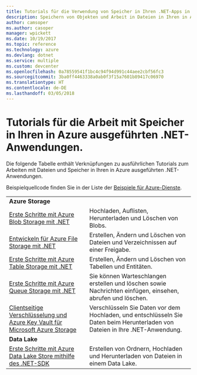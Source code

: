 ```yaml
---
title: Tutorials für die Verwendung von Speicher in Ihren .NET-Apps in Azure
description: Speichern von Objekten und Arbeit in Dateien in Ihren in Azure ausgeführten .NET-Anwendungen
author: camsoper
ms.author: casoper
manager: wpickett
ms.date: 10/19/2017
ms.topic: reference
ms.technology: azure
ms.devlang: dotnet
ms.service: multiple
ms.custom: devcenter
ms.openlocfilehash: 0a78559541f1bc4c94f94d991c44aee2cbf56fc3
ms.sourcegitcommit: 3ba0ff4463338a0ab0f3f15a7601b89417c06970
ms.translationtype: HT
ms.contentlocale: de-DE
ms.lasthandoff: 03/05/2018
---
```

# <a name="tutorials-for-working-with-storage-in-your-net-apps-on-azure"></a>Tutorials für die Arbeit mit Speicher in Ihren in Azure ausgeführten .NET-Anwendungen.

Die folgende Tabelle enthält Verknüpfungen zu ausführlichen Tutorials zum Arbeiten mit Dateien und Speicher in Ihren in Azure ausgeführten .NET-Anwendungen.

Beispielquellcode finden Sie in der Liste der [Beispiele für Azure-Dienste](https://azure.microsoft.com/resources/samples/?platform=dotnet).

| | |
|---|---|
| **Azure Storage** ||
| [Erste Schritte mit Azure Blob Storage mit .NET][1] | Hochladen, Auflisten, Herunterladen und Löschen von Blobs. |
| [Entwickeln für Azure File Storage mit .NET][4] | Erstellen, Ändern und Löschen von Dateien und Verzeichnissen auf einer Freigabe. | 
| [Erste Schritte mit Azure Table Storage mit .NET][3] | Erstellen, Ändern und Löschen von Tabellen und Entitäten. |
| [Erste Schritte mit Azure Queue Storage mit .NET][2] | Sie können Warteschlangen erstellen und löschen sowie Nachrichten einfügen, einsehen, abrufen und löschen. |
| [Clientseitige Verschlüsselung und Azure Key Vault für Microsoft Azure Storage][5] | Verschlüsseln Sie Daten vor dem Hochladen, und entschlüsseln Sie Daten beim Herunterladen von Dateien in Ihre .NET-Anwendung. 
|**Data Lake**||
| [Erste Schritte mit Azure Data Lake Store mithilfe des .NET-SDK][6] | Erstellen von Ordnern, Hochladen und Herunterladen von Dateien in einem Data Lake. | 

[1]: /azure/storage/storage-dotnet-how-to-use-blobs
[2]: /azure/storage/storage-dotnet-how-to-use-queues
[3]: /azure/storage/storage-dotnet-how-to-use-tables
[4]: /azure/storage/storage-dotnet-how-to-use-files
[5]: /azure/storage/storage-client-side-encryption
[6]: /azure/data-lake-store/data-lake-store-get-started-net-sdk